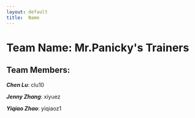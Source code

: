 ```yaml
---
layout: default
title:  Name
---
```


# Team Name: Mr.Panicky's Trainers

## Team Members:
***Chen Lu***: clu10

***Jenny Zhang***: xiyuez

***Yiqiao Zhao***: yiqiaoz1
